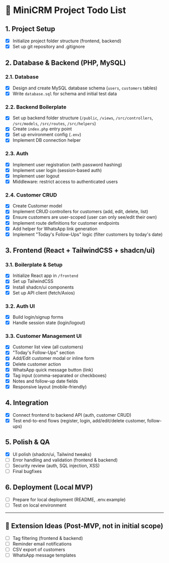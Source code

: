 # 📝 MiniCRM Project Todo List

## 1. Project Setup

-   [x] Initialize project folder structure (frontend, backend)
-   [x] Set up git repository and .gitignore

## 2. Database & Backend (PHP, MySQL)

### 2.1. Database

-   [x] Design and create MySQL database schema (`users`, `customers` tables)
-   [x] Write `database.sql` for schema and initial test data

### 2.2. Backend Boilerplate

-   [x] Set up backend folder structure (`/public`, `/views`, `/src/controllers`, `/src/models`, `/src/routes`, `/src/helpers`)
-   [x] Create `index.php` entry point
-   [x] Set up environment config (`.env`)
-   [x] Implement DB connection helper

### 2.3. Auth

-   [x] Implement user registration (with password hashing)
-   [x] Implement user login (session-based auth)
-   [x] Implement user logout
-   [x] Middleware: restrict access to authenticated users

### 2.4. Customer CRUD

-   [x] Create Customer model
-   [x] Implement CRUD controllers for customers (add, edit, delete, list)
-   [x] Ensure customers are user-scoped (user can only see/edit their own)
-   [x] Implement route definitions for customer endpoints
-   [x] Add helper for WhatsApp link generation
-   [x] Implement "Today's Follow-Ups" logic (filter customers by today's date)

## 3. Frontend (React + TailwindCSS + shadcn/ui)

### 3.1. Boilerplate & Setup

-   [x] Initialize React app in `/frontend`
-   [x] Set up TailwindCSS
-   [x] Install shadcn/ui components
-   [x] Set up API client (fetch/Axios)

### 3.2. Auth UI

-   [x] Build login/signup forms
-   [x] Handle session state (login/logout)

### 3.3. Customer Management UI

-   [x] Customer list view (all customers)
-   [x] "Today's Follow-Ups" section
-   [x] Add/Edit customer modal or inline form
-   [x] Delete customer action
-   [x] WhatsApp quick message button (link)
-   [x] Tag input (comma-separated or checkboxes)
-   [x] Notes and follow-up date fields
-   [x] Responsive layout (mobile-friendly)

## 4. Integration

-   [x] Connect frontend to backend API (auth, customer CRUD)
-   [x] Test end-to-end flows (register, login, add/edit/delete customer, follow-ups)

## 5. Polish & QA

-   [x] UI polish (shadcn/ui, Tailwind tweaks)
-   [ ] Error handling and validation (frontend & backend)
-   [ ] Security review (auth, SQL injection, XSS)
-   [ ] Final bugfixes

## 6. Deployment (Local MVP)

-   [ ] Prepare for local deployment (README, .env.example)
-   [ ] Test on local environment

---

## 🚀 Extension Ideas (Post-MVP, not in initial scope)

-   [ ] Tag filtering (frontend & backend)
-   [ ] Reminder email notifications
-   [ ] CSV export of customers
-   [ ] WhatsApp message templates
